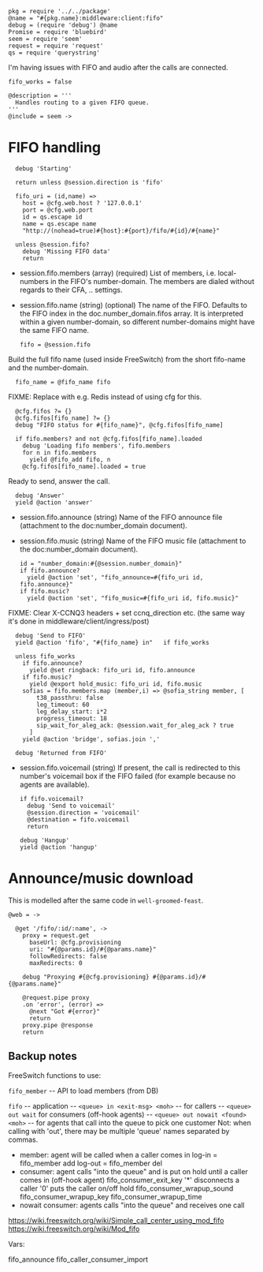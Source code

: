     pkg = require '../../package'
    @name = "#{pkg.name}:middleware:client:fifo"
    debug = (require 'debug') @name
    Promise = require 'bluebird'
    seem = require 'seem'
    request = require 'request'
    qs = require 'querystring'

I'm having issues with FIFO and audio after the calls are connected.

    fifo_works = false

    @description = '''
      Handles routing to a given FIFO queue.
    '''
    @include = seem ->

FIFO handling
=============

      debug 'Starting'

      return unless @session.direction is 'fifo'

      fifo_uri = (id,name) =>
        host = @cfg.web.host ? '127.0.0.1'
        port = @cfg.web.port
        id = qs.escape id
        name = qs.escape name
        "http://(nohead=true)#{host}:#{port}/fifo/#{id}/#{name}"

      unless @session.fifo?
        debug 'Missing FIFO data'
        return

* session.fifo.members (array) (required) List of members, i.e. local-numbers in the FIFO's number-domain. The members are dialed without regards to their CFA, .. settings.
* session.fifo.name (string) (optional) The name of the FIFO. Defaults to the FIFO index in the doc.number_domain.fifos array. It is interpreted within a given number-domain, so different number-domains might have the same FIFO name.

      fifo = @session.fifo

Build the full fifo name (used inside FreeSwitch) from the short fifo-name and the number-domain.

      fifo_name = @fifo_name fifo

FIXME: Replace with e.g. Redis instead of using cfg for this.

      @cfg.fifos ?= {}
      @cfg.fifos[fifo_name] ?= {}
      debug "FIFO status for #{fifo_name}", @cfg.fifos[fifo_name]

      if fifo.members? and not @cfg.fifos[fifo_name].loaded
        debug 'Loading fifo members', fifo.members
        for n in fifo.members
          yield @fifo_add fifo, n
        @cfg.fifos[fifo_name].loaded = true

Ready to send, answer the call.

      debug 'Answer'
      yield @action 'answer'

* session.fifo.announce (string) Name of the FIFO announce file (attachment to the doc:number_domain document).
* session.fifo.music (string) Name of the FIFO music file (attachment to the doc:number_domain document).

      id = "number_domain:#{@session.number_domain}"
      if fifo.announce?
        yield @action 'set', "fifo_announce=#{fifo_uri id, fifo.announce}"
      if fifo.music?
        yield @action 'set', "fifo_music=#{fifo_uri id, fifo.music}"

FIXME: Clear X-CCNQ3 headers + set ccnq_direction etc. (the same way it's done in middleware/client/ingress/post)

      debug 'Send to FIFO'
      yield @action 'fifo', "#{fifo_name} in"   if fifo_works

      unless fifo_works
        if fifo.announce?
          yield @set ringback: fifo_uri id, fifo.announce
        if fifo.music?
          yield @export hold_music: fifo_uri id, fifo.music
        sofias = fifo.members.map (member,i) => @sofia_string member, [
            t38_passthru: false
            leg_timeout: 60
            leg_delay_start: i*2
            progress_timeout: 18
            sip_wait_for_aleg_ack: @session.wait_for_aleg_ack ? true
          ]
        yield @action 'bridge', sofias.join ','

      debug 'Returned from FIFO'

* session.fifo.voicemail (string) If present, the call is redirected to this number's voicemail box if the FIFO failed (for example because no agents are available).

      if fifo.voicemail?
        debug 'Send to voicemail'
        @session.direction = 'voicemail'
        @destination = fifo.voicemail
        return

      debug 'Hangup'
      yield @action 'hangup'

Announce/music download
=======================

This is modelled after the same code in `well-groomed-feast`.

    @web = ->

      @get '/fifo/:id/:name', ->
        proxy = request.get
          baseUrl: @cfg.provisioning
          uri: "#{@params.id}/#{@params.name}"
          followRedirects: false
          maxRedirects: 0

        debug "Proxying #{@cfg.provisioning} #{@params.id}/#{@params.name}"

        @request.pipe proxy
        .on 'error', (error) =>
          @next "Got #{error}"
          return
        proxy.pipe @response
        return

Backup notes
------------

FreeSwitch functions to use:

`fifo_member` -- API to load members (from DB)

`fifo` -- application
  -- `<queue> in <exit-msg> <moh>` -- for callers
  -- `<queue> out wait` for consumers (off-hook agents)
  -- `<queue> out nowait <found> <moh>` -- for agents that call into the queue to pick one customer
Not: when calling with 'out', there may be multiple 'queue' names separated by commas.

- member: agent will be called when a caller comes in
  log-in = fifo_member add
  log-out = fifo_member del
- consumer: agent calls "into the queue" and is put on hold until a caller comes in (off-hook agent)
  fifo_consumer_exit_key '*' disconnects a caller
  '0' puts the caller on/off hold
  fifo_consumer_wrapup_sound
  fifo_consumer_wrapup_key
  fifo_consumer_wrapup_time
- nowait consumer: agents calls "into the queue" and receives one call

https://wiki.freeswitch.org/wiki/Simple_call_center_using_mod_fifo
https://wiki.freeswitch.org/wiki/Mod_fifo

Vars:

fifo_announce
fifo_caller_consumer_import
